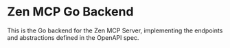 # Zen MCP Go Backend

This is the Go backend for the Zen MCP Server, implementing the endpoints and abstractions defined in the OpenAPI spec.
